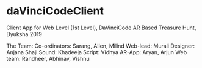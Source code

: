 # daVinciCodeClient
Client App for Web Level (1st Level), DaVinciCode AR Based Treasure Hunt, Dyuksha 2019

The Team:
    Co-ordinators: Sarang, Allen, Milind
    Web-lead: Murali
    Designer: Anjana Shaji
    Sound: Khadeeja
    Script: Vidhya
    AR-App: Aryan, Arjun
    Web team: Randheer, Abhinav, Vishnu